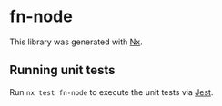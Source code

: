 # fn-node

This library was generated with [Nx](https://nx.dev).

## Running unit tests

Run `nx test fn-node` to execute the unit tests via [Jest](https://jestjs.io).
